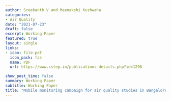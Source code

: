 ```yaml
---
author: Sreekanth V and Meenakshi Kushwaha
categories:
- Air Quality
date: "2021-07-23"
draft: false
excerpt: Working Paper
featured: true
layout: single
links:
- icon: file-pdf
  icon_pack: fas
  name: PDF
  url: https://www.cstep.in/publications-details.php?id=1296

show_post_time: false
summary: Working Paper
subtitle: Working Paper
title: "Mobile monitoring campaign for air quality studies in Bangalore"
---
```



